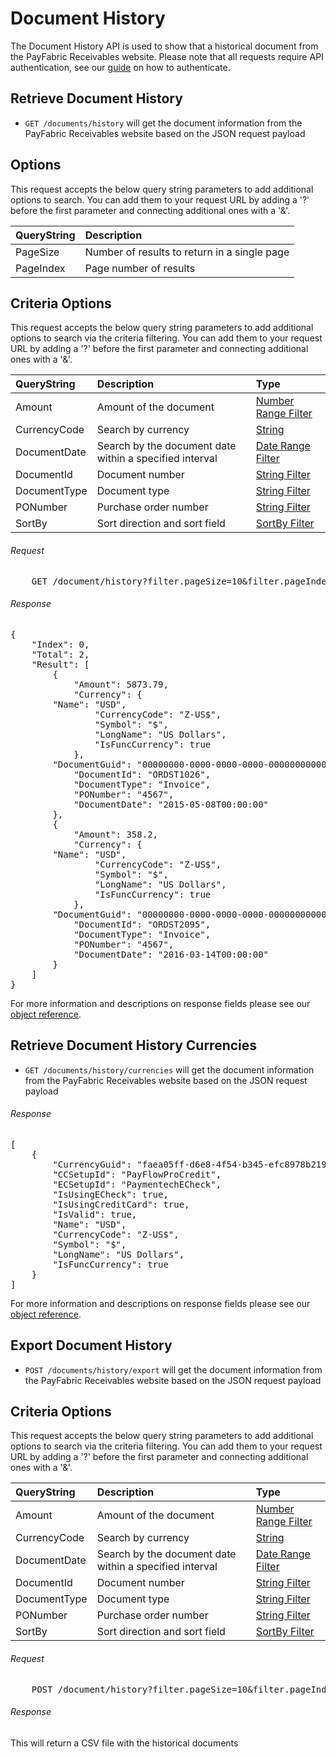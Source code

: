 Document History
============

The Document History API is used to show that a historical document from the PayFabric Receivables website. Please note that all requests require API authentication, see our [guide](Token.md) on how to authenticate.

Retrieve Document History
--------------------

* `GET /documents/history` will get the document information from the PayFabric Receivables website based on the JSON request payload

Options
-------

This request accepts the below query string parameters to add additional options to search. You can add them to your request URL by adding a '?' before the first parameter and connecting additional ones with a '&'.

| QueryString | Description |
| :------------- | :------------- |
| PageSize | Number of results to return in a single page |
| PageIndex | Page number of results |

Criteria Options
-------

This request accepts the below query string parameters to add additional options to search via the criteria filtering. You can add them to your request URL by adding a '?' before the first parameter and connecting additional ones with a '&'.

| QueryString | Description | Type |
| :------------- | :------------- | :------------- | 
| Amount | Amount of the document | [Number Range Filter](../QueryFilter.md#number-range-filter) |
| CurrencyCode | Search by currency | [String](../QueryFilter.md#string) |
| DocumentDate | Search by the document date within a specified interval | [Date Range Filter](../QueryFilter.md#date-range-filter) |
| DocumentId | Document number | [String Filter](../QueryFilter.md#string-filter) |
| DocumentType | Document type | [String Filter](../QueryFilter.md#string-filter) |
| PONumber | Purchase order number | [String Filter](../QueryFilter.md#string-filter) |
| SortBy | Sort direction and sort field | [SortBy Filter](../QueryFilter.md#sortby-filter) |

###### Request
<pre>
	GET /document/history?filter.pageSize=10&filter.pageIndex=0&filter.criteria.DocumentDate.Min=2010-01-01
</pre>

###### Response
<pre>
{
    "Index": 0,
    "Total": 2,
    "Result": [
        {
            "Amount": 5873.79,
            "Currency": {
		"Name": "USD",
                "CurrencyCode": "Z-US$",
                "Symbol": "$",
                "LongName": "US Dollars",
                "IsFuncCurrency": true
            },
	    "DocumentGuid": "00000000-0000-0000-0000-000000000000",
            "DocumentId": "ORDST1026",
            "DocumentType": "Invoice",
            "PONumber": "4567",
            "DocumentDate": "2015-05-08T00:00:00"
        },
        {
            "Amount": 358.2,
            "Currency": {
		"Name": "USD",
                "CurrencyCode": "Z-US$",
                "Symbol": "$",
                "LongName": "US Dollars",
                "IsFuncCurrency": true
            },
	    "DocumentGuid": "00000000-0000-0000-0000-000000000001",
            "DocumentId": "ORDST2095",
            "DocumentType": "Invoice",
            "PONumber": "4567",
            "DocumentDate": "2016-03-14T00:00:00"
        }
    ]
}
</pre>

For more information and descriptions on response fields please see our [object reference](../../Objects/DocumentHistory.md#DocumentHistoryPagingResponse).


Retrieve Document History Currencies
--------------------

* `GET /documents/history/currencies` will get the document information from the PayFabric Receivables website based on the JSON request payload

###### Response
<pre>
[
	{
		"CurrencyGuid": "faea05ff-d6e8-4f54-b345-efc8978b2199",
		"CCSetupId": "PayFlowProCredit",
		"ECSetupId": "PaymentechECheck",
		"IsUsingECheck": true,
		"IsUsingCreditCard": true,
		"IsValid": true,
		"Name": "USD",
		"CurrencyCode": "Z-US$",
		"Symbol": "$",
		"LongName": "US Dollars",
		"IsFuncCurrency": true
	}
]
</pre>

For more information and descriptions on response fields please see our [object reference](../../Objects/Currency.md#CurrencyResponse).


Export Document History
--------------------

* `POST /documents/history/export` will get the document information from the PayFabric Receivables website based on the JSON request payload

Criteria Options
-------

This request accepts the below query string parameters to add additional options to search via the criteria filtering. You can add them to your request URL by adding a '?' before the first parameter and connecting additional ones with a '&'.

| QueryString | Description | Type |
| :------------- | :------------- | :------------- | 
| Amount | Amount of the document | [Number Range Filter](../QueryFilter.md#number-range-filter) |
| CurrencyCode | Search by currency | [String](../QueryFilter.md#string) |
| DocumentDate | Search by the document date within a specified interval | [Date Range Filter](../QueryFilter.md#date-range-filter) |
| DocumentId | Document number | [String Filter](../QueryFilter.md#string-filter) |
| DocumentType | Document type | [String Filter](../QueryFilter.md#string-filter) |
| PONumber | Purchase order number | [String Filter](../QueryFilter.md#string-filter) |
| SortBy | Sort direction and sort field | [SortBy Filter](../QueryFilter.md#sortby-filter) |

###### Request
<pre>
	POST /document/history?filter.pageSize=10&filter.pageIndex=0&filter.criteria.DocumentDate.Min=2010-01-01
</pre>

###### Response
This will return a CSV file with the historical documents
